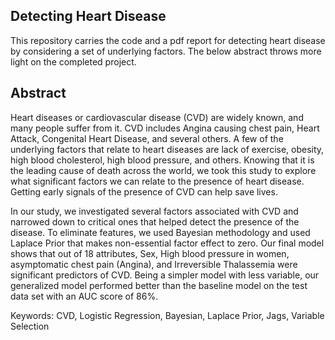 ## Detecting Heart Disease 

This repository carries the code and a pdf report for detecting heart disease by considering a set of underlying factors.
The below abstract throws more light on the completed project.

## Abstract
Heart diseases or cardiovascular disease (CVD) are widely known, and many people suffer from it. CVD includes Angina causing chest pain, Heart Attack, Congenital Heart Disease, and several others. A few of the underlying factors that relate to heart diseases are lack of exercise, obesity, high blood cholesterol, high blood pressure, and others. Knowing that it is the leading cause of death across the world, we took this study to explore what significant factors we can relate to the presence of heart disease. Getting early signals of the presence of CVD can help save lives.

In our study, we investigated several factors associated with CVD and narrowed down to critical ones that helped detect the presence of the disease. To eliminate features, we used Bayesian methodology and used Laplace Prior that makes non-essential factor effect to zero. Our final model shows that out of 18 attributes, Sex, High blood pressure in women, asymptomatic chest pain (Angina), and Irreversible Thalassemia were significant predictors of CVD. Being a simpler model with less variable, our generalized model performed better than the baseline model on the test data set with an AUC score of 86%.

Keywords: CVD, Logistic Regression, Bayesian, Laplace Prior, Jags, Variable Selection
